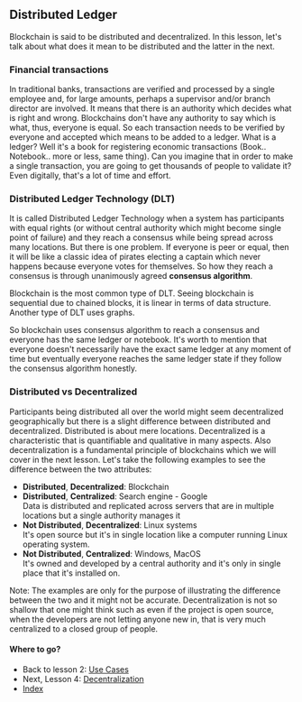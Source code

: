 ## **Distributed Ledger**

Blockchain is said to be distributed and decentralized. In this lesson, let's talk about what does it mean to be distributed and the latter in the next.

### Financial transactions

In traditional banks, transactions are verified and processed by a single employee and, for large amounts, perhaps a supervisor and/or branch director are involved. It means that there is an authority which decides what is right and wrong. Blockchains don't have any authority to say which is what, thus, everyone is equal. So each transaction needs to be verified by everyone and accepted which means to be added to a ledger. What is a ledger? Well it's a book for registering economic transactions (Book.. Notebook.. more or less, same thing). Can you imagine that in order to make a single transaction, you are going to get thousands of people to validate it? Even digitally, that's a lot of time and effort.

### Distributed Ledger Technology (DLT)

It is called Distributed Ledger Technology when a system has participants with equal rights (or without central authority which might become single point of failure) and they reach a consensus while being spread across many locations. But there is one problem. If everyone is peer or equal, then it will be like a classic idea of pirates electing a captain which never happens because everyone votes for themselves. So how they reach a consensus is through unanimously agreed **consensus algorithm**.

Blockchain is the most common type of DLT. Seeing blockchain is sequential due to chained blocks, it is linear in terms of data structure. Another type of DLT uses graphs.

So blockchain uses consensus algorithm to reach a consensus and everyone has the same ledger or notebook. It's worth to mention that everyone doesn't necessarily have the exact same ledger at any moment of time but eventually everyone reaches the same ledger state if they follow the consensus algorithm honestly.

### Distributed vs Decentralized

Participants being distributed all over the world might seem decentralized geographically but there is a slight difference between distributed and decentralized. Distributed is about mere locations. Decentralized is a characteristic that is quantifiable and qualitative in many aspects. Also decentralization is a fundamental principle of blockchains which we will cover in the next lesson. Let's take the following examples to see the difference between the two attributes:
* **Distributed**, **Decentralized**: Blockchain
* **Distributed**, **Centralized**: Search engine - Google  
Data is distributed and replicated across servers that are in multiple locations but a single authority manages it
* **Not Distributed**, **Decentralized**: Linux systems  
It's open source but it's in single location like a computer running Linux operating system.
* **Not Distributed**, **Centralized**: Windows, MacOS  
It's owned and developed by a central authority and it's only in single place that it's installed on.

Note: The examples are only for the purpose of illustrating the difference between the two and it might not be accurate. Decentralization is not so shallow that one might think such as even if the project is open source, when the developers are not letting anyone new in, that is very much centralized to a closed group of people.

#### **Where to go?**

* Back to lesson 2: [Use Cases](./2-use-cases.md)
* Next, Lesson 4: [Decentralization](./4-decentralization.md)
* [Index](../README.md)